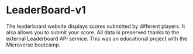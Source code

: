 # LeaderBoard-v1
The leaderboard website displays scores submitted by different players. It also allows you to submit your score. All data is preserved thanks to the external Leaderboard API service. This was an educational project with the Microverse bootcamp.
